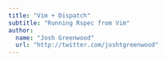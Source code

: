 ```yaml
---
title: "Vim + Dispatch"
subtitle: "Running Rspec from Vim"
author:
  name: "Josh Greenwood"
  url: "http://twitter.com/joshtgreenwood"
---
```

